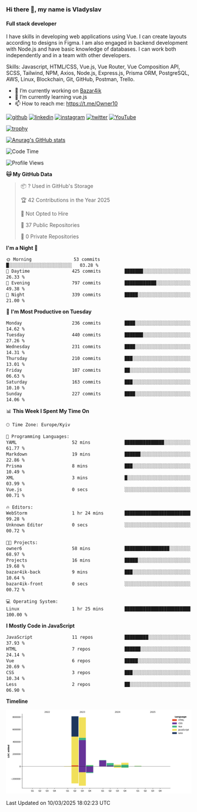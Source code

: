 ### Hi there 👋, my name is Vladyslav
#### Full stack developer
I have skills in developing web applications using Vue. I can create layouts according to designs in Figma. I am also engaged in backend development with Node.js and have basic knowledge of databases. I can work both independently and in a team with other developers.

Skills: Javascript, HTML/CSS, Vue.js, Vue Router, Vue Composition API, SCSS, Tailwind, NPM, Axios, Node.js, Express.js, Prisma ORM, PostgreSQL, AWS, Linux, Blockchain, Git, GitHub, Postman, Trello.

- 🔭 I’m currently working on [Bazar4ik](https://github.com/owner6/bazar4ik-front)
- 🌱 I’m currently learning vue.js
- 📫 How to reach me: https://t.me/Owner10


[<img src='https://cdn.jsdelivr.net/npm/simple-icons@3.0.1/icons/github.svg' alt='github' height='40'>](https://github.com/owner6)  [<img src='https://cdn.jsdelivr.net/npm/simple-icons@3.0.1/icons/linkedin.svg' alt='linkedin' height='40'>](https://www.linkedin.com/in/https://www.linkedin.com/in/vladyslav-onyshchenko//)  [<img src='https://cdn.jsdelivr.net/npm/simple-icons@3.0.1/icons/instagram.svg' alt='instagram' height='40'>](https://www.instagram.com/https://www.instagram.com/onishchenko893//)  [<img src='https://cdn.jsdelivr.net/npm/simple-icons@3.0.1/icons/twitter.svg' alt='twitter' height='40'>](https://twitter.com/https://x.com/owner11471)  [<img src='https://cdn.jsdelivr.net/npm/simple-icons@3.0.1/icons/youtube.svg' alt='YouTube' height='40'>](https://www.youtube.com/channel/@OwnersGuide-)

[![trophy](https://github-profile-trophy.vercel.app/?username=owner6)](https://github.com/ryo-ma/github-profile-trophy)

[![Anurag's GitHub stats](https://github-readme-stats.vercel.app/api?username=owner6)](https://github.com/owner6/github-readme-stats)


<!--START_SECTION:waka-->
![Code Time](http://img.shields.io/badge/Code%20Time-38%20hrs%2037%20mins-blue)

![Profile Views](http://img.shields.io/badge/Profile%20Views-0-blue)

**🐱 My GitHub Data** 

> 📦 ? Used in GitHub's Storage 
 > 
> 🏆 42 Contributions in the Year 2025
 > 
> 🚫 Not Opted to Hire
 > 
> 📜 37 Public Repositories 
 > 
> 🔑 0 Private Repositories 
 > 
**I'm a Night 🦉** 

```text
🌞 Morning                53 commits          █░░░░░░░░░░░░░░░░░░░░░░░░   03.28 % 
🌆 Daytime                425 commits         ███████░░░░░░░░░░░░░░░░░░   26.33 % 
🌃 Evening                797 commits         ████████████░░░░░░░░░░░░░   49.38 % 
🌙 Night                  339 commits         █████░░░░░░░░░░░░░░░░░░░░   21.00 % 
```
📅 **I'm Most Productive on Tuesday** 

```text
Monday                   236 commits         ████░░░░░░░░░░░░░░░░░░░░░   14.62 % 
Tuesday                  440 commits         ███████░░░░░░░░░░░░░░░░░░   27.26 % 
Wednesday                231 commits         ████░░░░░░░░░░░░░░░░░░░░░   14.31 % 
Thursday                 210 commits         ███░░░░░░░░░░░░░░░░░░░░░░   13.01 % 
Friday                   107 commits         ██░░░░░░░░░░░░░░░░░░░░░░░   06.63 % 
Saturday                 163 commits         ███░░░░░░░░░░░░░░░░░░░░░░   10.10 % 
Sunday                   227 commits         ████░░░░░░░░░░░░░░░░░░░░░   14.06 % 
```


📊 **This Week I Spent My Time On** 

```text
🕑︎ Time Zone: Europe/Kyiv

💬 Programming Languages: 
YAML                     52 mins             ███████████████░░░░░░░░░░   61.77 % 
Markdown                 19 mins             ██████░░░░░░░░░░░░░░░░░░░   22.86 % 
Prisma                   8 mins              ███░░░░░░░░░░░░░░░░░░░░░░   10.49 % 
XML                      3 mins              █░░░░░░░░░░░░░░░░░░░░░░░░   03.99 % 
Vue.js                   0 secs              ░░░░░░░░░░░░░░░░░░░░░░░░░   00.71 % 

🔥 Editors: 
WebStorm                 1 hr 24 mins        █████████████████████████   99.28 % 
Unknown Editor           0 secs              ░░░░░░░░░░░░░░░░░░░░░░░░░   00.72 % 

🐱‍💻 Projects: 
owner6                   58 mins             █████████████████░░░░░░░░   68.97 % 
Projects                 16 mins             █████░░░░░░░░░░░░░░░░░░░░   19.68 % 
bazar4ik-back            9 mins              ███░░░░░░░░░░░░░░░░░░░░░░   10.64 % 
bazar4ik-front           0 secs              ░░░░░░░░░░░░░░░░░░░░░░░░░   00.72 % 

💻 Operating System: 
Linux                    1 hr 25 mins        █████████████████████████   100.00 % 
```

**I Mostly Code in JavaScript** 

```text
JavaScript               11 repos            █████████░░░░░░░░░░░░░░░░   37.93 % 
HTML                     7 repos             ██████░░░░░░░░░░░░░░░░░░░   24.14 % 
Vue                      6 repos             █████░░░░░░░░░░░░░░░░░░░░   20.69 % 
CSS                      3 repos             ███░░░░░░░░░░░░░░░░░░░░░░   10.34 % 
Less                     2 repos             ██░░░░░░░░░░░░░░░░░░░░░░░   06.90 % 
```



**Timeline**

![Lines of Code chart](https://raw.githubusercontent.com/owner6/owner6/main/assets/bar_graph.png)


 Last Updated on 10/03/2025 18:02:23 UTC
<!--END_SECTION:waka-->
